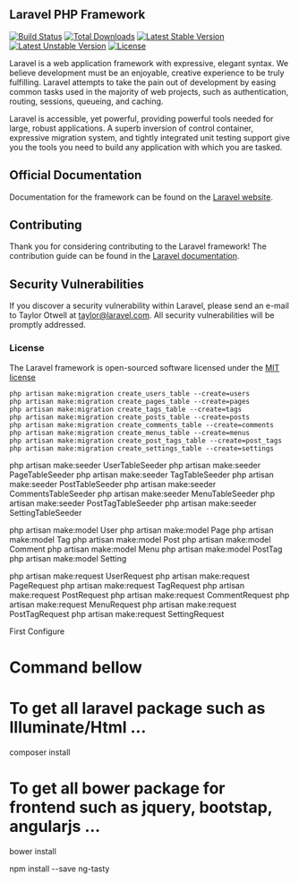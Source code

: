 ## Laravel PHP Framework

[![Build Status](https://travis-ci.org/laravel/framework.svg)](https://travis-ci.org/laravel/framework)
[![Total Downloads](https://poser.pugx.org/laravel/framework/d/total.svg)](https://packagist.org/packages/laravel/framework)
[![Latest Stable Version](https://poser.pugx.org/laravel/framework/v/stable.svg)](https://packagist.org/packages/laravel/framework)
[![Latest Unstable Version](https://poser.pugx.org/laravel/framework/v/unstable.svg)](https://packagist.org/packages/laravel/framework)
[![License](https://poser.pugx.org/laravel/framework/license.svg)](https://packagist.org/packages/laravel/framework)

Laravel is a web application framework with expressive, elegant syntax. We believe development must be an enjoyable, creative experience to be truly fulfilling. Laravel attempts to take the pain out of development by easing common tasks used in the majority of web projects, such as authentication, routing, sessions, queueing, and caching.

Laravel is accessible, yet powerful, providing powerful tools needed for large, robust applications. A superb inversion of control container, expressive migration system, and tightly integrated unit testing support give you the tools you need to build any application with which you are tasked.

## Official Documentation

Documentation for the framework can be found on the [Laravel website](http://laravel.com/docs).

## Contributing

Thank you for considering contributing to the Laravel framework! The contribution guide can be found in the [Laravel documentation](http://laravel.com/docs/contributions).

## Security Vulnerabilities

If you discover a security vulnerability within Laravel, please send an e-mail to Taylor Otwell at taylor@laravel.com. All security vulnerabilities will be promptly addressed.

### License

The Laravel framework is open-sourced software licensed under the [MIT license](http://opensource.org/licenses/MIT)

```cli
php artisan make:migration create_users_table --create=users
php artisan make:migration create_pages_table --create=pages
php artisan make:migration create_tags_table --create=tags
php artisan make:migration create_posts_table --create=posts
php artisan make:migration create_comments_table --create=comments
php artisan make:migration create_menus_table --create=menus
php artisan make:migration create_post_tags_table --create=post_tags
php artisan make:migration create_settings_table --create=settings
```

php artisan make:seeder UserTableSeeder
php artisan make:seeder PageTableSeeder
php artisan make:seeder TagTableSeeder
php artisan make:seeder PostTableSeeder
php artisan make:seeder CommentsTableSeeder
php artisan make:seeder MenuTableSeeder
php artisan make:seeder PostTagTableSeeder
php artisan make:seeder SettingTableSeeder

php artisan make:model User
php artisan make:model Page
php artisan make:model Tag
php artisan make:model Post
php artisan make:model Comment
php artisan make:model Menu
php artisan make:model PostTag
php artisan make:model Setting


php artisan make:request UserRequest
php artisan make:request PageRequest
php artisan make:request TagRequest
php artisan make:request PostRequest
php artisan make:request CommentRequest
php artisan make:request MenuRequest
php artisan make:request PostTagRequest
php artisan make:request SettingRequest




First Configure

# Command bellow

# To get all laravel package such as Illuminate/Html ...
composer install

# To get all bower package for frontend such as jquery, bootstap, angularjs ...
bower install

npm install --save ng-tasty